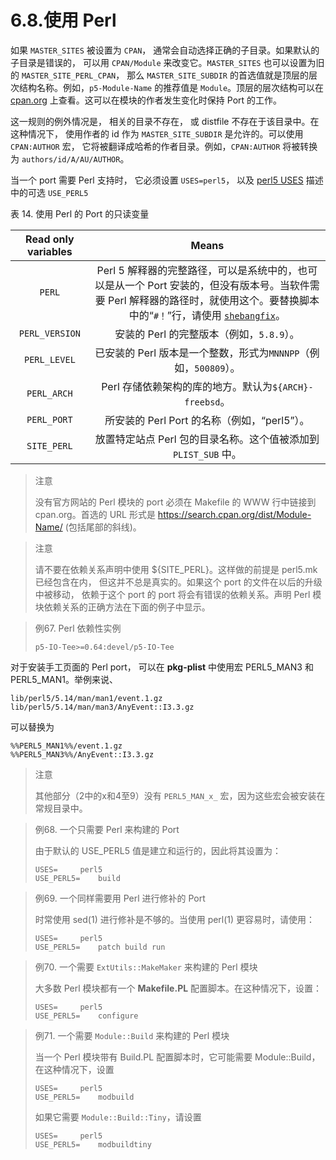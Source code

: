 # 6.8.使用 Perl

如果 `MASTER_SITES` 被设置为 `CPAN`， 通常会自动选择正确的子目录。如果默认的子目录是错误的， 可以用 `CPAN/Module` 来改变它。`MASTER_SITES` 也可以设置为旧的 `MASTER_SITE_PERL_CPAN`， 那么 `MASTER_SITE_SUBDIR` 的首选值就是顶层的层次结构名称。例如，`p5-Module-Name` 的推荐值是 `Module`。顶层的层次结构可以在 [cpan.org](https://cpan.org/modules/by-module/) 上查看。这可以在模块的作者发生变化时保持 Port 的工作。

这一规则的例外情况是， 相关的目录不存在， 或 distfile 不存在于该目录中。在这种情况下， 使用作者的 id 作为 `MASTER_SITE_SUBDIR` 是允许的。可以使用 `CPAN:AUTHOR` 宏， 它将被翻译成哈希的作者目录。例如，`CPAN:AUTHOR` 将被转换为 `authors/id/A/AU/AUTHOR`。

当一个 port 需要 Perl 支持时， 它必须设置 `USES=perl5`， 以及 [perl5 USES](https://docs.freebsd.org/en/books/porters-handbook/book/#uses-perl5) 描述中的可选 `USE_PERL5`

表 14. 使用 Perl 的 Port 的只读变量

| Read only variables |                            Means                             |
| :-----------------: | :----------------------------------------------------------: |
|       `PERL`        | Perl 5 解释器的完整路径，可以是系统中的，也可以是从一个 Port 安装的，但没有版本号。当软件需要 Perl 解释器的路径时，就使用这个。要替换脚本中的“`#！`”行，请使用 [`shebangfix`](https://docs.freebsd.org/en/books/porters-handbook/book/#uses-shebangfix)。 |
|   `PERL_VERSION`    |          安装的 Perl 的完整版本（例如，`5.8.9`）。           |
|    `PERL_LEVEL`     | 已安装的 Perl 版本是一个整数，形式为`MNNNPP`（例如，`500809`）。 |
|     `PERL_ARCH`     |    Perl 存储依赖架构的库的地方。默认为`${ARCH}-freebsd`。    |
|     `PERL_PORT`     |         所安装的 Perl  Port 的名称（例如，“perl5”）。          |
|     `SITE_PERL`     | 放置特定站点 Perl 包的目录名称。这个值被添加到 `PLIST_SUB` 中。 |

> 注意
>
> 没有官方网站的 Perl 模块的 port 必须在 Makefile 的 WWW 行中链接到 cpan.org。首选的 URL 形式是 https://search.cpan.org/dist/Module-Name/ (包括尾部的斜线)。

> 注意
>
> 请不要在依赖关系声明中使用 ${SITE_PERL}。这样做的前提是 perl5.mk 已经包含在内， 但这并不总是真实的。如果这个 port 的文件在以后的升级中被移动， 依赖于这个 port 的 port 将会有错误的依赖关系。声明 Perl 模块依赖关系的正确方法在下面的例子中显示。

> 例67. Perl 依赖性实例
>
> ```shell-sessionl
> p5-IO-Tee>=0.64:devel/p5-IO-Tee
> ```

对于安装手工页面的 Perl port， 可以在 **pkg-plist** 中使用宏 PERL5_MAN3 和 PERL5_MAN1。举例来说、

```shell-sessionl
lib/perl5/5.14/man/man1/event.1.gz
lib/perl5/5.14/man/man3/AnyEvent::I3.3.gz
```

可以替换为

```shell-sessionl
%%PERL5_MAN1%%/event.1.gz
%%PERL5_MAN3%%/AnyEvent::I3.3.gz
```

> 注意
>
> 其他部分（2中的x和4至9）没有 `PERL5_MAN_x_` 宏，因为这些宏会被安装在常规目录中。

> 例68. 一个只需要 Perl 来构建的 Port 
>
> 由于默认的 USE_PERL5 值是建立和运行的，因此将其设置为：
>
> ```shell-sessionl
> USES=		perl5
> USE_PERL5=	build
> ```

> 例69. 一个同样需要用 Perl 进行修补的 Port 
>
> 时常使用 sed(1) 进行修补是不够的。当使用 perl(1) 更容易时，请使用：
>
> ```shell-sessionl
> USES=		perl5
> USE_PERL5=	patch build run
> ```

> 例70. 一个需要 `ExtUtils::MakeMaker` 来构建的 Perl 模块
>
> 大多数 Perl 模块都有一个 **Makefile.PL** 配置脚本。在这种情况下，设置：
>
> ```shell-sessionl
> USES=		perl5
> USE_PERL5=	configure
> ```

> 例71. 一个需要 `Module::Build` 来构建的 Perl 模块
>
> 当一个 Perl 模块带有 Build.PL 配置脚本时，它可能需要 Module::Build，在这种情况下，设置
>
> ```shell-sessionl
> USES=		perl5
> USE_PERL5=	modbuild
> ```
>
> 如果它需要 `Module::Build::Tiny`，请设置
>
> ```shell-sessionl
> USES=		perl5
> USE_PERL5=	modbuildtiny
> ```

